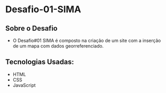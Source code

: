 # Desafio-01-SIMA

## Sobre o Desafio

* O Desafio#01 SIMA é composto na criação de um site com a inserção de um mapa com dados georreferenciado.

## Tecnologias Usadas:

* HTML
* CSS
* JavaScript



